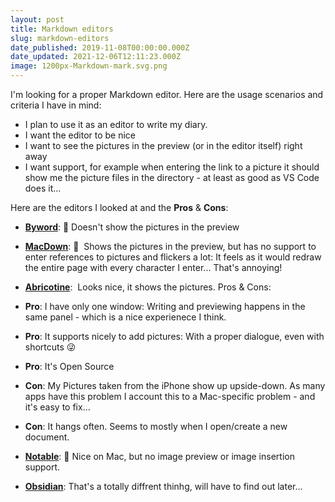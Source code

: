 ```yaml
---
layout: post
title: Markdown editors
slug: markdown-editors
date_published: 2019-11-08T00:00:00.000Z
date_updated: 2021-12-06T12:11:23.000Z
image: 1200px-Markdown-mark.svg.png
---
```


I'm looking for a proper Markdown editor. Here are the usage scenarios and criteria I have in mind:

- I plan to use it as an editor to write my diary.
- I want the editor to be nice
- I want to see the pictures in the preview (or in the editor itself) right away
- I want support, for example when entering the link to a picture it should show me the picture files in the directory - at least as good as VS Code does it...

Here are the editors I looked at and the **Pros** & **Cons**:

- **[Byword](https://bywordapp.com)**: 🛑 Doesn't show the pictures in the preview
- **[MacDown](https://macdown.uranusjr.com)**: 🛑  Shows the pictures in the preview, but has no support to enter references to pictures and flickers a lot: It feels as it would redraw the entire page with every character I enter... That's annoying!
- **[Abricotine](https://github.com/brrd/abricotine/tree/master)**:  Looks nice, it shows the pictures. Pros & Cons:

- **Pro**: I have only one window: Writing and previewing happens in the same panel - which is a nice experienece I think.
- **Pro**: It supports nicely to add pictures: With a proper dialogue, even with shortcuts 😜
- **Pro**: It's Open Source
- **Con**: My Pictures taken from the iPhone show up upside-down. As many apps have this problem I account this to a Mac-specific problem - and it's easy to fix...
- **Con**: It hangs often. Seems to mostly when I open/create a new document.

- **[Notable](https://notable.app)**: 🛑 Nice on Mac, but no image preview or image insertion support.
- **[Obsidian](https://obsidian.md)**: That's a totally diffrent thinhg, will have to find out later...
